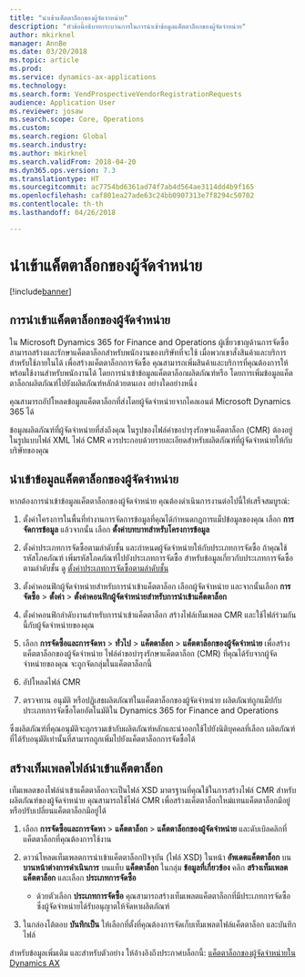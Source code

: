 ```yaml
---
title: "นำเข้าแค็ตตาล็อกของผู้จัดจำหน่าย"
description: "หัวข้อนี้อธิบายกระบวนการในการนำเข้าข้อมูลแค็ตตาล็อกของผู้จัดจำหน่าย"
author: mkirknel
manager: AnnBe
ms.date: 03/20/2018
ms.topic: article
ms.prod: 
ms.service: dynamics-ax-applications
ms.technology: 
ms.search.form: VendProspectiveVendorRegistrationRequests
audience: Application User
ms.reviewer: josaw
ms.search.scope: Core, Operations
ms.custom: 
ms.search.region: Global
ms.search.industry: 
ms.author: mkirknel
ms.search.validFrom: 2018-04-20
ms.dyn365.ops.version: 7.3
ms.translationtype: HT
ms.sourcegitcommit: ac7754bd6361ad74f7ab4d564ae3114dd4b9f165
ms.openlocfilehash: caf801ea27ade63c24bb0907313e7f8294c50702
ms.contentlocale: th-th
ms.lasthandoff: 04/26/2018

---
```


# <a name="import-vendor-catalogs"></a>นำเข้าแค็ตตาล็อกของผู้จัดจำหน่าย
[!include[banner](../includes/banner.md)]

## <a name="vendor-catalogs-import"></a>การนำเข้าแค็ตตาล็อกของผู้จัดจำหน่าย

ใน Microsoft Dynamics 365 for Finance and Operations ผู้เชี่ยวชาญด้านการจัดซื้อสามารถสร้างและรักษาแค็ตตาล็อกสำหรับพนักงานของบริษัทที่จะใช้ เมื่อพวกเขาสั่งสินค้าและบริการสำหรับใช้ภายในได้ เพื่อสร้างแค็ตตาล็อกการจัดซื้อ คุณสามารถเพิ่มสินค้าและบริการที่คุณต้องการให้พร้อมใช้งานสำหรับพนักงานได้ โดยการนำเข้าข้อมูลแค็ตตาล็อกผลิตภัณฑ์หรือ โดยการเพิ่มข้อมูลแค็ตตาล็อกผลิตภัณฑ์ไปยังผลิตภัณฑ์หลักด้วยตนเอง อย่างใดอย่างหนึ่ง 

คุณสามารถอัปโหลดข้อมูลแค็ตตาล็อกที่ส่งโดยผู้จัดจำหน่ายจากไคลเอนต์ Microsoft Dynamics 365 ได้

ข้อมูลผลิตภัณฑ์ที่ผู้จัดจำหน่ายที่ส่งถึงคุณ ในรูปของไฟล์คำขอบำรุงรักษาแค็ตตาล็อก (CMR) ต้องอยู่ในรูปแบบไฟล์ XML ไฟล์ CMR ควรประกอบด้วยรายละเอียดสำหรับผลิตภัณฑ์ที่ผู้จัดจำหน่ายให้กับบริษัทของคุณ

## <a name="import-vendor-catalog-data"></a>นำเข้าข้อมูลแค็ตตาล็อกของผู้จัดจำหน่าย

หากต้องการนำเข้าข้อมูลแค็ตตาล็อกของผู้จัดจำหน่าย คุณต้องดำเนินการงานต่อไปนี้ให้เสร็จสมบูรณ์:

1.  ตั้งค่าโครงการในพื้นที่ทำงานการจัดการข้อมูลที่คุณได้กำหนดกฎการแม็ปข้อมูลของคุณ เลือก **การจัดการข้อมูล** แล้วจากนั้น เลือก **ตั้งค่าบทบาทสำหรับโครงการข้อมูล** 

2.  ตั้งค่าประเภทการจัดซื้อตามลำดับชั้น และกำหนดผู้จัดจำหน่ายให้กับประเภทการจัดซื้อ ถ้าคุณใช้รหัสโภคภัณฑ์ เพิ่มรหัสโภคภัณฑ์ไปยังประเภทการจัดซื้อ สำหรับข้อมูลเกี่ยวกับประเภทการจัดซื้อตามลำดับชั้น ดู [ตั้งค่าประเภทการจัดซื้อตามลำดับชั้น](../procurement/tasks/set-up-procurement-category-hierarchy.md)

3.  ตั้งค่าคอนฟิกผู้จัดจำหน่ายสำหรับการนำเข้าแค็ตตาล็อก  เลือกผู้จัดจำหน่าย และจากนั้นเลือก **การจัดซื้อ** > **ตั้งค่า** > **ตั้งค่าคอนฟิกผู้จัดจำหน่ายสำหรับการนำเข้าแค็ตตาล็อก**

4.  ตั้งค่าคอนฟิกลำดับงานสำหรับการนำเข้าแค็ตตาล็อก สร้างไฟล์เท็มเพลต CMR และใช้ไฟล์ร่วมกันนี้กับผู้จัดจำหน่ายของคุณ

5.  เลือก **การจัดซื้อและการจัดหา** \> **ทั่วไป** \> **แค็ตตาล็อก** \> **แค็ตตาล็อกของผู้จัดจำหน่าย** เพื่อสร้างแค็ตตาล็อกของผู้จัดจำหน่าย ไฟล์คำขอบำรุงรักษาแค็ตตาล็อก (CMR) ที่คุณได้รับจากผู้จัดจำหน่ายของคุณ จะถูกจัดกลุ่มในแค็ตตาล็อกนี้ 

6.  อัปโหลดไฟล์ CMR

7.  ตรวจทาน อนุมัติ หรือปฏิเสธผลิตภัณฑ์ในแค็ตตาล็อกของผู้จัดจำหน่าย ผลิตภัณฑ์ถูกแม็ปกับประเภทการจัดซื้อโดยอัตโนมัติใน Dynamics 365 for Finance and Operations 
    
ซึ่งผลิตภัณฑ์ที่คุณอนุมัติจะถูกรวมเข้ากับผลิตภัณฑ์หลักและนำออกใช้ไปยังนิติบุคคลที่เลือก ผลิตภัณฑ์ที่ได้รับอนุมัติเท่านั้นที่สามารถถูกเพิ่มไปยังแค็ตตาล็อกการจัดซื้อได้

## <a name="generate-a-catalog-import-file-template"></a>สร้างเท็มเพลตไฟล์นำเข้าแค็ตตาล็อก

เท็มเพลตของไฟล์นำเข้าแค็ตตาล็อกจะเป็นไฟล์ XSD มาตรฐานที่คุณใช้ในการสร้างไฟล์ CMR สำหรับผลิตภัณฑ์ของผู้จัดจำหน่าย  คุณสามารถใช้ไฟล์ CMR เพื่อสร้างแค็ตตาล็อกใหม่แทนแค็ตตาล็อกมีอยู่หรือปรับเปลี่ยนแค็ตตาล็อกมีอยู่ได้

1.  เลือก **การจัดซื้อและการจัดหา** \> **แค็ตตาล็อก** \> **แค็ตตาล็อกของผู้จัดจำหน่าย** และดับเบิลคลิกที่แค็ตตาล็อกที่คุณต้องการใช้งาน

2.  ดาวน์โหลดเท็มเพลตการนำเข้าแค็ตตาล็อกปัจจุบัน (ไฟล์ XSD) ในหน้า **อัพเดตแค็ตตาล็อก** บน **บานหน้าต่างการดำเนินการ** บนแท็บ **แค็ตตาล็อก** ในกลุ่ม **ข้อมูลที่เกี่ยวข้อง** คลิก **สร้างเท็มเพลตแค็ตตาล็อก** และเลือก **ประเภทการจัดซื้อ**

    -   ด้วยตัวเลือก **ประเภทการจัดซื้อ** คุณสามารถสร้างเท็มเพลตแค็ตตาล็อกที่มีประเภทการจัดซื้อซึ่งผู้จัดจำหน่ายได้รับอนุญาตให้จัดหาผลิตภัณฑ์

3. ในกล่องโต้ตอบ **บันทึกเป็น** ให้เลือกที่ตั้งที่คุณต้องการจัดเก็บเท็มเพลตไฟล์แค็ตตาล็อก และบันทึกไฟล์

สำหรับข้อมูลเพิ่มเติม และสำหรับตัวอย่าง ให้อ้างอิงถึงประกาศบล็อกนี้: [แค็ตตาล็อกของผู้จัดจำหน่ายใน Dynamics AX](https://blogs.msdn.microsoft.com/dynamicsaxscm/2016/05/25/vendor-catalogs-in-dynamics-ax/)

